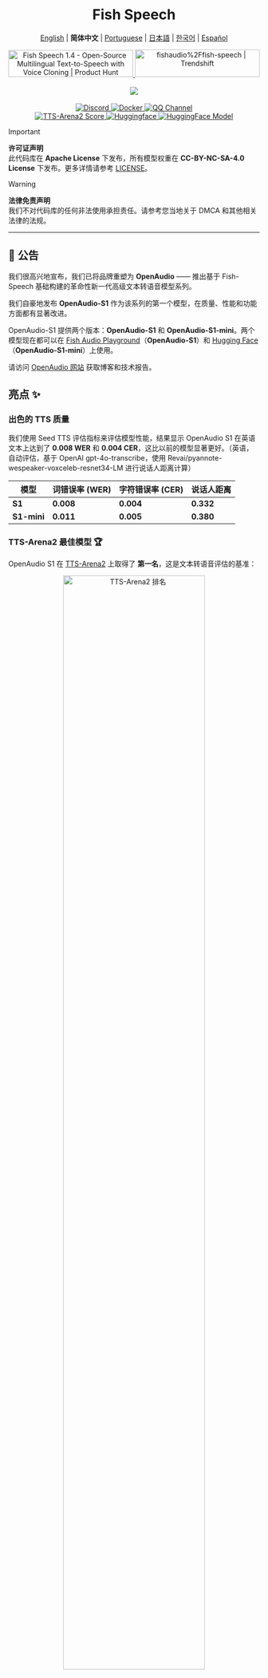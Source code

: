 <div align="center">
<h1>Fish Speech</h1>

[English](../README.md) | **简体中文** | [Portuguese](README.pt-BR.md) | [日本語](README.ja.md) | [한국어](README.ko.md) | [Español](README.es.md) <br>

<a href="https://www.producthunt.com/posts/fish-speech-1-4?embed=true&utm_source=badge-featured&utm_medium=badge&utm_souce=badge-fish&#0045;speech&#0045;1&#0045;4" target="_blank">
    <img src="https://api.producthunt.com/widgets/embed-image/v1/featured.svg?post_id=488440&theme=light" alt="Fish&#0032;Speech&#0032;1&#0046;4 - Open&#0045;Source&#0032;Multilingual&#0032;Text&#0045;to&#0045;Speech&#0032;with&#0032;Voice&#0032;Cloning | Product Hunt" style="width: 250px; height: 54px;" width="250" height="54" />
</a>
<a href="https://trendshift.io/repositories/7014" target="_blank">
    <img src="https://trendshift.io/api/badge/repositories/7014" alt="fishaudio%2Ffish-speech | Trendshift" style="width: 250px; height: 55px;" width="250" height="55"/>
</a>
<br>
</div>
<br>

<div align="center">
    <img src="https://count.getloli.com/get/@fish-speech?theme=asoul" /><br>
</div>

<br>

<div align="center">
    <a target="_blank" href="https://discord.gg/Es5qTB9BcN">
        <img alt="Discord" src="https://img.shields.io/discord/1214047546020728892?color=%23738ADB&label=Discord&logo=discord&logoColor=white&style=flat-square"/>
    </a>
    <a target="_blank" href="https://hub.docker.com/r/fishaudio/fish-speech">
        <img alt="Docker" src="https://img.shields.io/docker/pulls/fishaudio/fish-speech?style=flat-square&logo=docker"/>
    </a>
    <a target="_blank" href="https://pd.qq.com/s/bwxia254o">
      <img alt="QQ Channel" src="https://img.shields.io/badge/QQ-blue?logo=tencentqq">
    </a>
</div>

<div align="center">
    <a target="_blank" href="https://huggingface.co/spaces/TTS-AGI/TTS-Arena-V2">
      <img alt="TTS-Arena2 Score" src="https://img.shields.io/badge/TTS_Arena2-Rank_%231-gold?style=flat-square&logo=trophy&logoColor=white">
    </a>
    <a target="_blank" href="https://huggingface.co/spaces/fishaudio/fish-speech-1">
        <img alt="Huggingface" src="https://img.shields.io/badge/🤗%20-space%20demo-yellow"/>
    </a>
    <a target="_blank" href="https://huggingface.co/fishaudio/openaudio-s1-mini">
        <img alt="HuggingFace Model" src="https://img.shields.io/badge/🤗%20-models-orange"/>
    </a>
</div>

> [!IMPORTANT]
> **许可证声明**  
> 此代码库在 **Apache License** 下发布，所有模型权重在 **CC-BY-NC-SA-4.0 License** 下发布。更多详情请参考 [LICENSE](../LICENSE)。

> [!WARNING]
> **法律免责声明**  
> 我们不对代码库的任何非法使用承担责任。请参考您当地关于 DMCA 和其他相关法律的法规。

---

## 🎉 公告

我们很高兴地宣布，我们已将品牌重塑为 **OpenAudio** —— 推出基于 Fish-Speech 基础构建的革命性新一代高级文本转语音模型系列。

我们自豪地发布 **OpenAudio-S1** 作为该系列的第一个模型，在质量、性能和功能方面都有显著改进。

OpenAudio-S1 提供两个版本：**OpenAudio-S1** 和 **OpenAudio-S1-mini**。两个模型现在都可以在 [Fish Audio Playground](https://fish.audio)（**OpenAudio-S1**）和 [Hugging Face](https://huggingface.co/fishaudio/openaudio-s1-mini)（**OpenAudio-S1-mini**）上使用。

请访问 [OpenAudio 网站](https://openaudio.com/blogs/s1) 获取博客和技术报告。

## 亮点 ✨

### **出色的 TTS 质量**

我们使用 Seed TTS 评估指标来评估模型性能，结果显示 OpenAudio S1 在英语文本上达到了 **0.008 WER** 和 **0.004 CER**，这比以前的模型显著更好。（英语，自动评估，基于 OpenAI gpt-4o-transcribe，使用 Revai/pyannote-wespeaker-voxceleb-resnet34-LM 进行说话人距离计算）

| 模型 | 词错误率 (WER) | 字符错误率 (CER) | 说话人距离 |
|-------|----------------------|---------------------------|------------------|
| **S1** | **0.008**  | **0.004**  | **0.332** |
| **S1-mini** | **0.011** | **0.005** | **0.380** |

### **TTS-Arena2 最佳模型** 🏆

OpenAudio S1 在 [TTS-Arena2](https://arena.speechcolab.org/) 上取得了 **第一名**，这是文本转语音评估的基准：

<div align="center">
    <img src="assets/Elo.jpg" alt="TTS-Arena2 排名" style="width: 75%;" />
</div>

### **语音控制**
OpenAudio S1 **支持多种情感、语调和特殊标记** 来增强语音合成：

- **基础情感**：
```
(生气) (伤心) (兴奋) (惊讶) (满意) (高兴) 
(害怕) (担心) (沮丧) (紧张) (挫败) (郁闷)
(同情) (尴尬) (厌恶) (感动) (自豪) (放松)
(感激) (自信) (感兴趣) (好奇) (困惑) (快乐)
```

- **高级情感**：
```
(鄙视) (不开心) (焦虑) (歇斯底里) (冷漠) 
(不耐烦) (内疚) (轻蔑) (恐慌) (愤怒) (不情愿)
(热衷) (不赞成) (消极) (否认) (震惊) (严肃)
(讽刺) (安抚) (安慰) (真诚) (冷笑)
(犹豫) (屈服) (痛苦) (尴尬) (觉得有趣)
```

- **语调标记**：
```
(急促的语调) (喊叫) (尖叫) (耳语) (柔和的语调)
```

- **特殊音频效果**：
```
(笑声) (轻笑) (抽泣) (大声哭泣) (叹息) (喘息)
(呻吟) (人群笑声) (背景笑声) (观众笑声)
```

您也可以使用 哈,哈,哈 来控制，还有许多其他情况等待您自己探索。

(目前支持英语、中文和日语，更多语言即将推出！)

### **两种类型的模型**

| 模型 | 大小 | 可用性 | 特性 |
|-------|------|--------------|----------|
| **S1** | 4B 参数 | 在 [fish.audio](https://fish.audio) 上可用 | 功能齐全的旗舰模型 |
| **S1-mini** | 0.5B 参数 | 在 Hugging Face [hf space](https://huggingface.co/spaces/fishaudio/openaudio-s1-mini) 上可用 | 具有核心功能的精简版本 |

S1 和 S1-mini 都集成了在线人类反馈强化学习（RLHF）。
   
   ## **功能**

1. **零样本和少样本 TTS：** 输入 10 到 30 秒的语音样本以生成高质量的 TTS 输出。**详细指南请参见 [语音克隆最佳实践](https://docs.fish.audio/text-to-speech/voice-clone-best-practices)。**

2. **多语言和跨语言支持：** 只需将多语言文本复制并粘贴到输入框中——无需担心语言问题。目前支持英语、日语、韩语、中文、法语、德语、阿拉伯语和西班牙语。

3. **无音素依赖：** 模型具有强大的泛化能力，不依赖音素进行 TTS。它可以处理任何语言脚本的文本。

4. **高准确性：** 在 Seed-TTS Eval 上实现约 0.4% 的低 CER（字符错误率）和约 0.8% 的 WER（词错误率）。

5. **快速：** 通过 fish-tech 加速，在 Nvidia RTX 4060 笔记本电脑上实时因子约为 1:5，在 Nvidia RTX 4090 上为 1:15。

6. **WebUI 推理：** 具有易于使用的基于 Gradio 的 Web UI，兼容 Chrome、Firefox、Edge 和其他浏览器。

7. **GUI 推理：** 提供与 API 服务器无缝配合的 PyQt6 图形界面。支持 Linux、Windows 和 macOS。[查看 GUI](https://github.com/AnyaCoder/fish-speech-gui)。

8. **部署友好：** 通过对 Linux、Windows（macOS 即将推出）的原生支持，轻松设置推理服务器，最小化速度损失。

## **媒体和演示**

<div align="center">

### **社交媒体**
<a href="https://x.com/FishAudio/status/1929915992299450398" target="_blank">
    <img src="https://img.shields.io/badge/𝕏-Latest_Demo-black?style=for-the-badge&logo=x&logoColor=white" alt="X 上的最新演示" />
</a>

### **交互式演示**
<a href="https://fish.audio" target="_blank">
    <img src="https://img.shields.io/badge/Fish_Audio-Try_OpenAudio_S1-blue?style=for-the-badge" alt="试用 OpenAudio S1" />
</a>
<a href="https://huggingface.co/spaces/fishaudio/openaudio-s1-mini" target="_blank">
    <img src="https://img.shields.io/badge/Hugging_Face-Try_S1_Mini-yellow?style=for-the-badge" alt="试用 S1 Mini" />
</a>

### **视频展示**

<a href="https://www.youtube.com/watch?v=SYuPvd7m06A" target="_blank">
    <img src="../docs/assets/Thumbnail.jpg" alt="OpenAudio S1 Video" style="width: 50%;" />
</a>

### **音频样本**
<div style="margin: 20px 0;">
    <em> 展示我们跨不同语言和情感的多语言 TTS 功能的高质量音频样本即将推出。</em>
</div>

</div>

---

## 文档

- [构建环境](zh/install.md)
- [推理](zh/inference.md)

## 致谢

- [VITS2 (daniilrobnikov)](https://github.com/daniilrobnikov/vits2)
- [Bert-VITS2](https://github.com/fishaudio/Bert-VITS2)
- [GPT VITS](https://github.com/innnky/gpt-vits)
- [MQTTS](https://github.com/b04901014/MQTTS)
- [GPT Fast](https://github.com/pytorch-labs/gpt-fast)
- [GPT-SoVITS](https://github.com/RVC-Boss/GPT-SoVITS)
- [Qwen3](https://github.com/QwenLM/Qwen3)

## 技术报告 (V1.4)
```bibtex
@misc{fish-speech-v1.4,
      title={Fish-Speech: Leveraging Large Language Models for Advanced Multilingual Text-to-Speech Synthesis},
      author={Shijia Liao and Yuxuan Wang and Tianyu Li and Yifan Cheng and Ruoyi Zhang and Rongzhi Zhou and Yijin Xing},
      year={2024},
      eprint={2411.01156},
      archivePrefix={arXiv},
      primaryClass={cs.SD},
      url={https://arxiv.org/abs/2411.01156},
}
```

